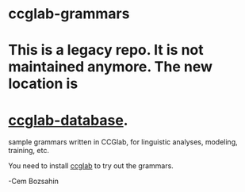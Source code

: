# ccglab-grammars
# This is a legacy repo. It is not maintained anymore. The new location is 
# <a href="https://github.com/bozsahin/ccglab-database">ccglab-database</a>.

sample grammars written in CCGlab, for linguistic analyses, modeling, training, etc.

You need to install <a href="https://github.com/bozsahin/ccglab">ccglab</a> to try out the
grammars.


-Cem Bozsahin
